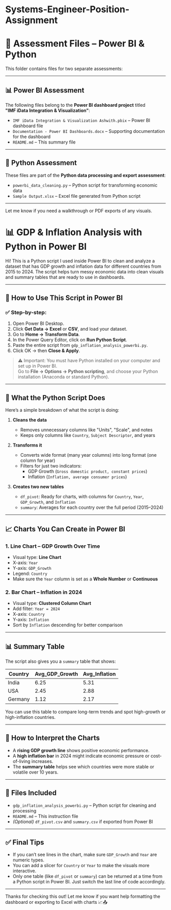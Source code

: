 # Systems-Engineer-Position-Assignment

# 📁 Assessment Files – Power BI & Python

This folder contains files for two separate assessments:

---

## 📊 Power BI Assessment

The following files belong to the **Power BI dashboard project** titled  
**"IMF iData Integration & Visualization"**:

- `IMF iData Integration & Visualization Ashwith.pbix` – Power BI dashboard file  
- `Documentation - Power BI Dashboards.docx` – Supporting documentation for the dashboard  
- `README.md` – This summary file

---

## 🐍 Python Assessment

These files are part of the **Python data processing and export assessment**:

- `powerbi_data_cleaning.py` – Python script for transforming economic data  
- `Sample Output.xlsx` – Excel file generated from Python script

---

Let me know if you need a walkthrough or PDF exports of any visuals.


# 📊 GDP & Inflation Analysis with Python in Power BI

Hi! This is a Python script I used inside Power BI to clean and analyze a dataset that has GDP growth and inflation data for different countries from 2015 to 2024. The script helps turn messy economic data into clean visuals and summary tables that are ready to use in dashboards.

---

## 🔧 How to Use This Script in Power BI

### ✅ Step-by-step:

1. Open Power BI Desktop.
2. Click **Get Data → Excel** or **CSV**, and load your dataset.
3. Go to **Home → Transform Data**.
4. In the Power Query Editor, click on **Run Python Script**.
5. Paste the entire script from `gdp_inflation_analysis_powerbi.py`.
6. Click OK → then **Close & Apply**.

> ⚠️ Important: You must have Python installed on your computer and set up in Power BI.  
> Go to **File → Options → Python scripting**, and choose your Python installation (Anaconda or standard Python).

---

## 🐍 What the Python Script Does

Here’s a simple breakdown of what the script is doing:

1. **Cleans the data**  
   - Removes unnecessary columns like "Units", "Scale", and notes
   - Keeps only columns like `Country`, `Subject Descriptor`, and years

2. **Transforms it**  
   - Converts wide format (many year columns) into long format (one column for year)
   - Filters for just two indicators:
     - GDP Growth (`Gross domestic product, constant prices`)
     - Inflation (`Inflation, average consumer prices`)

3. **Creates two new tables**  
   - `df_pivot`: Ready for charts, with columns for `Country`, `Year`, `GDP_Growth`, and `Inflation`
   - `summary`: Averages for each country over the full period (2015–2024)

---

## 📈 Charts You Can Create in Power BI

### 1. **Line Chart – GDP Growth Over Time**

- Visual type: **Line Chart**
- X-axis: `Year`
- Y-axis: `GDP_Growth`
- Legend: `Country`
- Make sure the `Year` column is set as a **Whole Number** or **Continuous**

### 2. **Bar Chart – Inflation in 2024**

- Visual type: **Clustered Column Chart**
- Add filter: `Year = 2024`
- X-axis: `Country`
- Y-axis: `Inflation`
- Sort by `Inflation` descending for better comparison

---

## 📊 Summary Table

The script also gives you a `summary` table that shows:

| Country       | Avg_GDP_Growth | Avg_Inflation |
|---------------|----------------|----------------|
| India         | 6.25           | 5.31           |
| USA           | 2.45           | 2.88           |
| Germany       | 1.12           | 2.17           |

You can use this table to compare long-term trends and spot high-growth or high-inflation countries.

---

## 💬 How to Interpret the Charts

- A **rising GDP growth line** shows positive economic performance.
- A **high inflation bar** in 2024 might indicate economic pressure or cost-of-living increases.
- The **summary table** helps see which countries were more stable or volatile over 10 years.

---

## 📁 Files Included

- `gdp_inflation_analysis_powerbi.py` – Python script for cleaning and processing
- `README.md` – This instruction file
- *(Optional)* `df_pivot.csv` and `summary.csv` if exported from Power BI

---

## ✅ Final Tips

- If you can’t see lines in the chart, make sure `GDP_Growth` and `Year` are numeric types.
- You can add a slicer for `Country` or `Year` to make the visuals more interactive.
- Only one table (like `df_pivot` or `summary`) can be returned at a time from a Python script in Power BI. Just switch the last line of code accordingly.

---

Thanks for checking this out! Let me know if you want help formatting the dashboard or exporting to Excel with charts 📈📤
